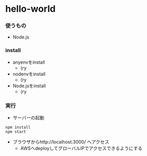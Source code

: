 # hello-world

### 使うもの
- Node.js

### install
- anyenvをinstall
  - (ry
- nodenvをinstall
  - (ry
- Node.jsをinstall
  - (ry

### 実行
- サーバーの起動
```
npm install
npm start
```
- ブラウザからhttp://localhost:3000/ へアクセス
  - AWSへdeployしてグローバルIPでアクセスできるようにする
  